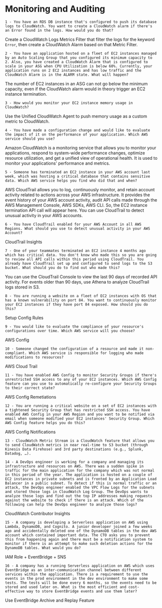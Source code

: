 # Monitoring and Auditing

`1 - You have an RDS DB instance that's configured to push its database logs to CloudWatch. You want to create a CloudWatch alarm if there's an Error found in the logs. How would you do that?`

Create a CloudWatch Logs Metrics Filter that filter the logs for the keyword `Error`, then create a CloudWatch Alarm based on that Metric Filter.

`2 - You have an application hosted on a fleet of EC2 instances managed by an Auto Scaling Group that you configured its minimum capacity to 2. Also, you have created a CloudWatch Alarm that is configured to scale in your ASG when CPU Utilization is below 60%. Currently, your application runs on 2 EC2 instances and has low traffic and the CloudWatch Alarm is in the ALARM state. What will happen?`

The number of EC2 instances in an ASG can not go below the minimum capacity, even if the CloudWatch alarm would in theory trigger an EC2 instance termination.

`3 - How would you monitor your EC2 instance memory usage in CloudWatch?`

Use the Unified CloudWatch Agent to push memory usage as a custom metric to CloudWatch.

`4 - You have made a configuration change and would like to evaluate the impact of it on the performance of your application. Which AWS service should you use?`

Amazon CloudWatch is a monitoring service that allows you to monitor your applications, respond to system-wide performance changes, optimize resource utilization, and get a unified view of operational health. It is used to monitor your applications' performance and metrics.

`5 - Someone has terminated an EC2 instance in your AWS account last week, which was hosting a critical database that contains sensitive data. Which AWS service helps you find who did that and when?`

AWS CloudTrail allows you to log, continuously monitor, and retain account activity related to actions across your AWS infrastructure. It provides the event history of your AWS account activity, audit API calls made through the AWS Management Console, AWS SDKs, AWS CLI. So, the EC2 instance termination API call will appear here. You can use CloudTrail to detect unusual activity in your AWS accounts.

`6 - You have CloudTrail enabled for your AWS Account in all AWS Regions. What should you use to detect unusual activity in your AWS Account?`

CloudTrail Insights

`7 - One of your teammates terminated an EC2 instance 4 months ago which has critical data. You don't know who made this so you are going to review all API calls within this period using CloudTrail. You already have CloudTrail set up and configured to send logs to the S3 bucket. What should you do to find out who made this?`

You can use the CloudTrail Console to view the last 90 days of recorded API activity. For events older than 90 days, use Athena to analyze CloudTrail logs stored in S3.

`8 - You are running a website on a fleet of EC2 instances with OS that has a known vulnerability on port 84. You want to continuously monitor your EC2 instances if they have port 84 exposed. How should you do this?`

Setup Config Rules

`9 - You would like to evaluate the compliance of your resource's configurations over time. Which AWS service will you choose?`

AWS Config

`10 - Someone changed the configuration of a resource and made it non-compliant. Which AWS service is responsible for logging who made modifications to resources?`

AWS Cloud Trail

`11 - You have enabled AWS Config to monitor Security Groups if there's unrestricted SSH access to any of your EC2 instances. Which AWS Config feature can you use to automatically re-configure your Security Groups to their correct state?`

AWS Config Remetiations

`12 - You are running a critical website on a set of EC2 instances with a tightened Security Group that has restricted SSH access. You have enabled AWS Config in your AWS Region and you want to be notified via email when someone modified your EC2 instances' Security Group. Which AWS Config feature helps you do this?`

AWS Config Notifications

`13 - CloudWatch Metric Stream is a CloudWatch feature that allows you to send CloudWatch metrics in near real-time to S3 bucket (through Kinesis Data Firehose) and 3rd party destinations (e.g., Splunk, Datadog, …).`

`14 - A DevOps engineer is working for a company and managing its infrastructure and resources on AWS. There was a sudden spike in traffic for the main application for the company which was not normal in this period of the year. The application is hosted on a couple of EC2 instances in private subnets and is fronted by an Application Load Balancer in a public subnet. To detect if this is normal traffic or an attack, the DevOps engineer enabled the VPC Flow Logs for the subnets and stored those logs in CloudWatch Log Group. The DevOps wants to analyze those logs and find out the top IP addresses making requests against the website to check if there is an attack. Which of the following can help the DevOps engineer to analyze those logs?`

CloudWatch Contributor Insights

`15 - A company is developing a Serverless application on AWS using Lambda, DynamoDB, and Cognito. A junior developer joined a few weeks ago and accidentally deleted one of the DynamoDB tables in the dev AWS account which contained important data. The CTO asks you to prevent this from happening again and there must be a notification system to monitor if there is an attempt to make such deletion actions for the DynamoDB tables. What would you do?`

IAM Role + EventBridge + SNS

`16 - A company has a running Serverless application on AWS which uses EventBridge as an inter-communication channel between different services within the application. There is a requirement to use the events in the prod environment in the dev environment to make some tests. The tests will be done every 6 months, so the events need to be stored and used later on. What is the most efficient and cost-effective way to store EventBridge events and use them later?`

Use EventBridge Archive and Replay Feature
